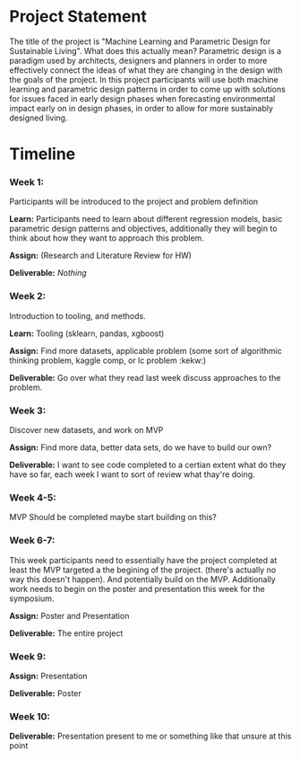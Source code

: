 # Project Statement

The title of the project is "Machine Learning and Parametric Design for Sustainable Living". What does this actually mean? Parametric design is a paradigm used by architects, designers and planners in order to more effectively connect the ideas of what they are changing in the design with the goals of the project. In this project participants will use both machine learning and parametric design patterns in order to come up with solutions for issues faced in early design phases when forecasting environmental impact early on in design phases, in order to allow for more sustainably designed living.

# Timeline

### Week 1: 

Participants will be introduced to the project and problem definition 

**Learn:** Participants need to learn about different regression models, basic parametric design patterns and objectives, additionally they will begin to think about how they want to approach this problem.

**Assign:** (Research and Literature Review for HW)

**Deliverable:** *Nothing* 


### Week 2:

Introduction to tooling, and methods. 

**Learn:** Tooling (sklearn, pandas, xgboost) 

**Assign:** Find more datasets, applicable problem (some sort of algorithmic thinking problem, kaggle comp, or lc problem :kekw:) 

**Deliverable:** Go over what they read last week discuss approaches to the problem.

### Week 3:

Discover new datasets, and work on MVP

**Assign:** Find more data, better data sets, do we have to build our own?

**Deliverable:** I want to see code completed to a certian extent what do they have so far, each week I want to sort of review what thay're doing.

### Week 4-5:

MVP Should be completed maybe start building on this?

### Week 6-7:

This week participants need to essentially have the project completed at least the MVP targeted a the begining of the project. (there's actually no way this doesn't happen). And potentially build on the MVP. Additionally work needs to begin on the poster and presentation this week for the symposium. 

**Assign:** Poster and Presentation 

**Deliverable:** The entire project


### Week 9:

**Assign:** Presentation 

**Deliverable:** Poster


### Week 10:

**Deliverable:** Presentation present to me or something like that unsure at this point
